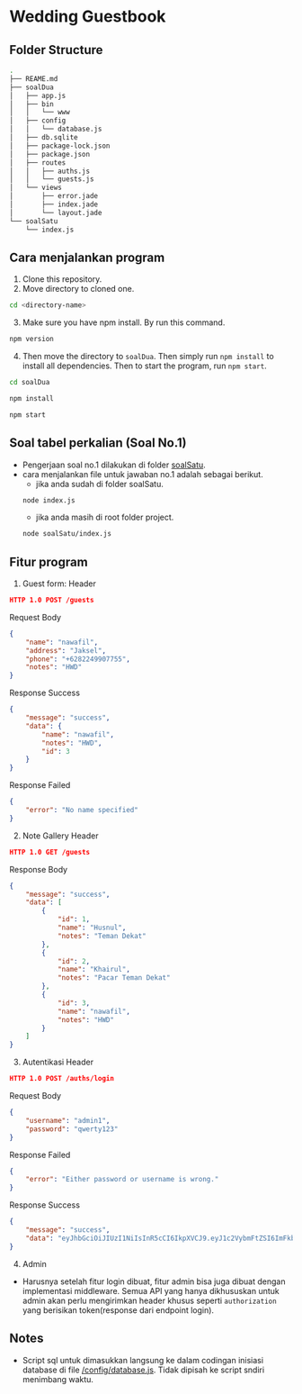 # Wedding Guestbook

## Folder Structure
```bash
.
├── REAME.md
├── soalDua
│   ├── app.js
│   ├── bin
│   │   └── www
│   ├── config
│   │   └── database.js
│   ├── db.sqlite
│   ├── package-lock.json
│   ├── package.json
│   ├── routes
│   │   ├── auths.js
│   │   └── guests.js
│   └── views
│       ├── error.jade
│       ├── index.jade
│       └── layout.jade
└── soalSatu
    └── index.js
```

## Cara menjalankan program
1. Clone this repository.
2. Move directory to cloned one.
```bash
cd <directory-name>
```
3. Make sure you have npm install. By run this command.
```bash
npm version
``` 
4. Then move the directory to `soalDua`. Then simply run `npm install` to install all dependencies. Then to start the program, run `npm start`.

```bash
cd soalDua
```
```bash
npm install
```
```bash
npm start
```


## Soal tabel perkalian (Soal No.1)
- Pengerjaan soal no.1 dilakukan di folder [soalSatu](./soalSatu/).
- cara menjalankan file untuk jawaban no.1 adalah sebagai berikut.
  - jika anda sudah di folder soalSatu.
  ```bash
  node index.js
  ```
  - jika anda masih di root folder project.
  ```bash
  node soalSatu/index.js
  ```

## Fitur program
1. Guest form:
Header
```json
HTTP 1.0 POST /guests
```
Request Body
```json
{
	"name": "nawafil",
	"address": "Jaksel",
	"phone": "+6282249907755",
	"notes": "HWD"
}
```

Response Success
```json
{
	"message": "success",
	"data": {
		"name": "nawafil",
		"notes": "HWD",
		"id": 3
	}
}
```

Response Failed
```json
{
	"error": "No name specified"
}
```

2. Note Gallery
Header
```json
HTTP 1.0 GET /guests
```
Response Body
```json
{
	"message": "success",
	"data": [
		{
			"id": 1,
			"name": "Husnul",
			"notes": "Teman Dekat"
		},
		{
			"id": 2,
			"name": "Khairul",
			"notes": "Pacar Teman Dekat"
		},
		{
			"id": 3,
			"name": "nawafil",
			"notes": "HWD"
		}
	]
}
```

3. Autentikasi
Header
```json
HTTP 1.0 POST /auths/login
```

Request Body
```json
{
	"username": "admin1",
	"password": "qwerty123"
}
```

Response Failed
```json
{
	"error": "Either password or username is wrong."
}
```

Response Success
```json
{
	"message": "success",
	"data": "eyJhbGciOiJIUzI1NiIsInR5cCI6IkpXVCJ9.eyJ1c2VybmFtZSI6ImFkbWluMSIsInJvbGUiOiJBRE1JTiIsImlhdCI6MTcwMzY2OTcxOX0.2ZuBZ3VZsjM2-1UYPRsjmc12PgRyn6bTZELuVYM8mzE"
}
```

4. Admin

- Harusnya setelah fitur login dibuat, fitur admin bisa juga dibuat dengan implementasi middleware. Semua API yang hanya dikhususkan untuk admin akan perlu mengirimkan header khusus seperti `authorization` yang berisikan token(response dari endpoint login).


## Notes
- Script sql untuk dimasukkan langsung ke dalam codingan inisiasi database di file [/config/database.js](./soalDua/config/database.js). Tidak dipisah ke script sndiri menimbang waktu.
